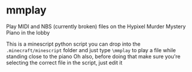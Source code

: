 # mmplay
Play MIDI and NBS (currently broken) files on the Hypixel Murder Mystery Piano in the lobby

This is a minescript python script you can drop into the ``.minecraft/minescript`` folder and just type ``\mmplay`` to play a file while standing close to the piano
Oh also, before doing that make sure you're selecting the correct file in the script, just edit it